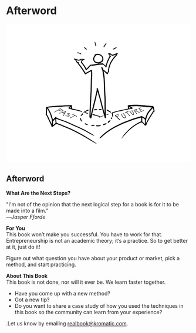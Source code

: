 # Afterword

![](<.gitbook/assets/illustration - afterword (1).png>)

## Afterword

**What Are the Next Steps?**

"I'm not of the opinion that the next logical step for a book is for it to be made into a film.”\
—_Jasper Fforde_

**For You**\
This book won’t make you successful. You have to work for that. Entrepreneurship is not an academic theory; it’s a practice. So to get better at it, just do it!

Figure out what question you have about your product or market, pick a method, and start practicing.

**About This Book**\
This book is not done, nor will it ever be. We learn faster together.

* Have you come up with a new method?
* Got a new tip?
* Do you want to share a case study of how you used the techniques in this book so the community can learn from your experience?

.Let us know by emailing [realbook@kromatic.com](mailto:realbook@kromatic.com).
